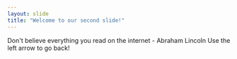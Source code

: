 ```yaml
---
layout: slide
title: "Welcome to our second slide!"
---
```

Don't believe everything you read on the internet - Abraham Lincoln
Use the left arrow to go back!
